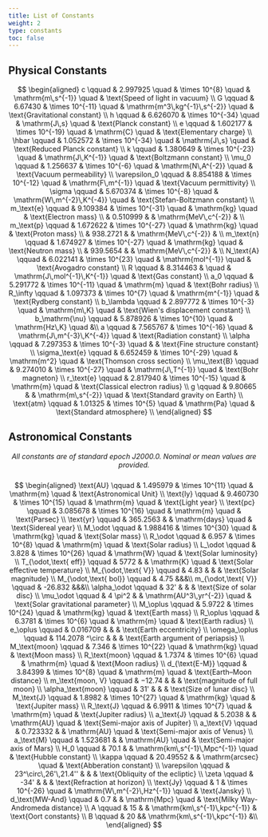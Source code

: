 ```yaml
---
title: List of Constants
weight: 2
type: constants
toc: false
---
```


## Physical Constants

$$
\begin{aligned}
c \qquad & 2.997925 \quad & \times 10^{8} \quad & \mathrm{m\,s^{-1}} \quad & \text{Speed of light in vacuum} \\
G \qquad & 6.67430 & \times 10^{-11} \quad & \mathrm{m^3\,kg^{-1}\,s^{-2}} \quad & \text{Gravitational constant} \\
h \qquad & 6.626070 & \times 10^{-34} \quad & \mathrm{J\,s} \quad & \text{Planck constant} \\
e \qquad & 1.602177 & \times 10^{-19} \quad & \mathrm{C} \quad & \text{Elementary charge} \\
\hbar \qquad & 1.052572 & \times 10^{-34} \quad & \mathrm{J\,s} \quad & \text{Reduced Planck constant} \\
k \qquad & 1.380649 & \times 10^{-23} \quad & \mathrm{J\,K^{-1}} \quad & \text{Boltzmann constant} \\
\mu_0 \qquad & 1.256637 & \times 10^{-6} \quad & \mathrm{N\,A^{-2}} \quad & \text{Vacuum permeability} \\
\varepsilon_0 \qquad & 8.854188 & \times 10^{-12} \quad & \mathrm{F\,m^{-1}} \quad & \text{Vacuum permittivity} \\
\sigma \qquad & 5.670374 & \times 10^{-8} \quad & \mathrm{W\,m^{-2}\,K^{-4}} \quad & \text{Stefan-Boltzmann constant} \\
m_\text{e} \qquad & 9.109384 & \times 10^{-31} \quad & \mathrm{kg} \quad & \text{Electron mass} \\
& 0.510999 & & \mathrm{MeV\,c^{-2}} & \\
m_\text{p} \qquad & 1.672622 & \times 10^{-27} \quad & \mathrm{kg} \quad & \text{Proton mass} \\
& 938.2721 & & \mathrm{MeV\,c^{-2}} & \\
m_\text{n} \qquad & 1.674927 & \times 10^{-27} \quad & \mathrm{kg} \quad & \text{Neutron mass} \\
& 939.5654 & & \mathrm{MeV\,c^{-2}} & \\
N_\text{A} \qquad & 6.022141 & \times 10^{23} \quad & \mathrm{mol^{-1}} \quad & \text{Avogadro constant} \\
R \qquad & 8.314463 & \quad & \mathrm{J\,mol^{-1}\,K^{-1}} \quad & \text{Gas constant} \\
a_0 \qquad & 5.291772 & \times 10^{-11} \quad & \mathrm{m} \quad & \text{Bohr radius} \\
R_\infty \qquad & 1.097373 & \times 10^{7} \quad & \mathrm{m^{-1}} \quad & \text{Rydberg constant} \\
b_\lambda \qquad & 2.897772 & \times 10^{-3} \quad & \mathrm{m\,K} \quad & \text{Wien's displacement constant} \\
b_\mathrm{\nu} \qquad & 5.878926 & \times 10^{10} \quad & \mathrm{Hz\,K} \quad &\\
a \qquad & 7.565767 & \times 10^{-16} \quad & \mathrm{J\,m^{-3}\,K^{-4}} \quad & \text{Radiation constant} \\
\alpha \qquad & 7.297353 & \times 10^{-3} \quad & & \text{Fine structure constant} \\
\sigma_\text{e} \qquad & 6.652459 & \times 10^{-29} \quad & \mathrm{m^2} \quad & \text{Thomson cross section} \\
\mu_\text{B} \qquad & 9.274010 & \times 10^{-27} \quad & \mathrm{J\,T^{-1}} \quad & \text{Bohr magneton} \\
r_\text{e} \qquad & 2.817940 & \times 10^{-15} \quad & \mathrm{m} \quad & \text{Classical electron radius} \\
g \qquad & 9.80665 & & \mathrm{m\,s^{-2}} \quad & \text{Standard gravity on Earth} \\
\text{atm} \qquad & 1.01325 & \times 10^{5} \quad & \mathrm{Pa} \quad & \text{Standard atmosphere} \\
\end{aligned}
$$

## Astronomical Constants

<p style="text-align: center; font-style: italic; margin-bottom: 1.5rem;">All constants are of standard epoch J2000.0. Nominal or mean values are provided.</p>

$$
\begin{aligned}
\text{AU} \qquad & 1.495979 & \times 10^{11} \quad & \mathrm{m} \quad & \text{Astronomical Unit} \\
\text{ly} \qquad & 9.460730 & \times 10^{15} \quad & \mathrm{m} \quad & \text{Light year} \\
\text{pc} \qquad & 3.085678 & \times 10^{16} \quad & \mathrm{m} \quad & \text{Parsec} \\
\text{yr} \qquad & 365.2563 & & \mathrm{days} \quad & \text{Sidereal year} \\
M_\odot \qquad & 1.988416 & \times 10^{30} \quad & \mathrm{kg} \quad & \text{Solar mass} \\
R_\odot \qquad & 6.957 & \times 10^{8} \quad & \mathrm{m} \quad & \text{Solar radius} \\
L_\odot \qquad & 3.828 & \times 10^{26} \quad & \mathrm{W} \quad & \text{Solar luminosity} \\
T_{\odot,\text{ eff}} \qquad & 5772 & & \mathrm{K} \quad & \text{Solar effective temperature} \\
M_{\odot,\text{ V}} \qquad & 4.83 & & & \text{Solar magnitude} \\
M_{\odot,\text{ bol}} \qquad & 4.75 &&&\\
m_{\odot,\text{ V}} \qquad & -26.832 &&&\\
\alpha_\odot \qquad & 32' & & & \text{Size of solar disc} \\
\mu_\odot \qquad & 4 \pi^2 & & \mathrm{AU^3\,yr^{-2}} \quad & \text{Solar gravitational parameter} \\
M_\oplus \qquad & 5.9722 & \times 10^{24} \quad & \mathrm{kg} \quad & \text{Earth mass} \\
R_\oplus \qquad & 6.3781 & \times 10^{6} \quad & \mathrm{m} \quad & \text{Earth radius} \\
e_\oplus \qquad & 0.016709 & & & \text{Earth eccentricity} \\
\omega_\oplus \qquad & 114.2078 ^\circ & & & \text{Earth argument of periapsis} \\
M_\text{moon} \qquad & 7.346 & \times 10^{22} \quad & \mathrm{kg} \quad & \text{Moon mass} \\
R_\text{moon} \qquad & 1.7374 & \times 10^{6} \quad & \mathrm{m} \quad & \text{Moon radius} \\
d_{\text{E-M}} \qquad & 3.84399 & \times 10^{8} \quad & \mathrm{m} \quad & \text{Earth–Moon distance} \\
m_\text{moon, V} \qquad & −12.74 & & & \text{magnitude of full moon} \\
\alpha_\text{moon} \qquad & 31' & & & \text{Size of lunar disc} \\
M_\text{J} \qquad & 1.8982 & \times 10^{27} \quad & \mathrm{kg} \quad & \text{Jupiter mass} \\
R_\text{J} \qquad & 6.9911 & \times 10^{7} \quad & \mathrm{m} \quad & \text{Jupiter radius} \\
a_\text{J} \qquad & 5.2038 & & \mathrm{AU} \quad & \text{Semi-major axis of Jupiter} \\
a_\text{V} \qquad & 0.723332 & & \mathrm{AU} \quad & \text{Semi-major axis of Venus} \\
a_\text{M} \qquad & 1.523681 & & \mathrm{AU} \quad & \text{Semi-major axis of Mars} \\
H_0 \qquad & 70.1 & & \mathrm{km\,s^{-1}\,Mpc^{-1}} \quad & \text{Hubble constant} \\
\kappa \qquad & 20.49552 & & \mathrm{arcsec} \quad & \text{Abberation constant} \\
\varepsilon \qquad & 23^\circ\,26'\,21.4'' & & & \text{Obliquity of the ecliptic} \\
\zeta \qquad & -34' & & & \text{Refraction at horizon} \\
\text{Jy} \qquad & 1 & \times 10^{-26} \quad & \mathrm{W\,m^{-2}\,Hz^{-1}} \quad & \text{Jansky} \\
d_\text{MW-And} \qquad & 0.7 & & \mathrm{Mpc} \quad & \text{Milky Way-Andromeda distance} \\
A \qquad & 15 & & \mathrm{km\,s^{-1}\,kpc^{-1}} & \text{Oort constants} \\
B \qquad & 20 && \mathrm{km\,s^{-1}\,kpc^{-1}} &\\
\end{aligned}
$$
